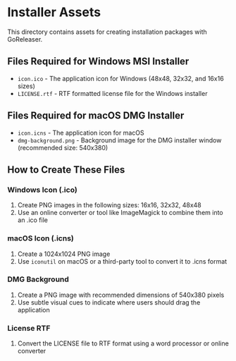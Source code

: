 # Installer Assets

This directory contains assets for creating installation packages with GoReleaser.

## Files Required for Windows MSI Installer

- `icon.ico` - The application icon for Windows (48x48, 32x32, and 16x16 sizes)
- `LICENSE.rtf` - RTF formatted license file for the Windows installer

## Files Required for macOS DMG Installer

- `icon.icns` - The application icon for macOS
- `dmg-background.png` - Background image for the DMG installer window (recommended size: 540x380)

## How to Create These Files

### Windows Icon (.ico)

1. Create PNG images in the following sizes: 16x16, 32x32, 48x48
2. Use an online converter or tool like ImageMagick to combine them into an .ico file

### macOS Icon (.icns)

1. Create a 1024x1024 PNG image
2. Use `iconutil` on macOS or a third-party tool to convert it to .icns format

### DMG Background

1. Create a PNG image with recommended dimensions of 540x380 pixels
2. Use subtle visual cues to indicate where users should drag the application

### License RTF

1. Convert the LICENSE file to RTF format using a word processor or online converter 